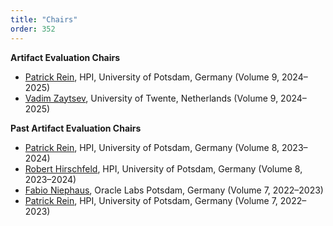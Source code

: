 ```yaml
---
title: "Chairs"
order: 352
---
```


**Artifact Evaluation Chairs**

* [Patrick Rein](https://www.hpi.uni-potsdam.de/swa/people/rein/), HPI, University of Potsdam, Germany (Volume 9, 2024–2025)
* [Vadim Zaytsev](https://grammarware.net/), University of Twente, Netherlands (Volume 9, 2024–2025)

**Past Artifact Evaluation Chairs**

* [Patrick Rein](https://www.hpi.uni-potsdam.de/swa/people/rein/), HPI, University of Potsdam, Germany (Volume 8, 2023–2024)
* [Robert Hirschfeld](https://www.hpi.uni-potsdam.de/swa/people/hirschfeld/), HPI, University of Potsdam, Germany (Volume 8, 2023–2024)
* [Fabio Niephaus](https://labs.oracle.com/pls/apex/f?p=94065:11:112981035110374:5237), Oracle Labs Potsdam, Germany (Volume 7, 2022–2023)
* [Patrick Rein](https://www.hpi.uni-potsdam.de/swa/people/rein/), HPI, University of Potsdam, Germany (Volume 7, 2022–2023)
